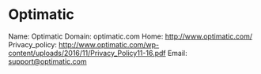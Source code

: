 
# Optimatic

Name: Optimatic
Domain: optimatic.com
Home: http://www.optimatic.com/
Privacy_policy: http://www.optimatic.com/wp-content/uploads/2016/11/Privacy_Policy11-16.pdf
Email: support@optimatic.com
